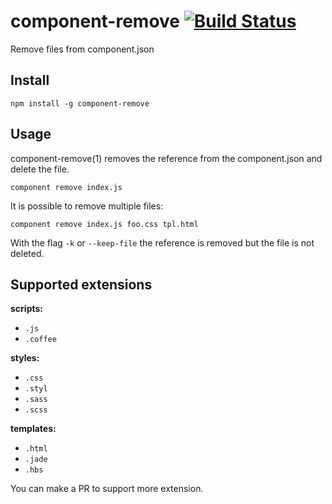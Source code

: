 # component-remove [![Build Status](https://travis-ci.org/kewah/component-remove.png?branch=master)](https://travis-ci.org/kewah/component-remove)

Remove files from component.json

## Install

```
npm install -g component-remove
```

## Usage

component-remove(1) removes the reference from the component.json and delete the file.
```
component remove index.js
```

It is possible to remove multiple files:
```
component remove index.js foo.css tpl.html
```

With the flag `-k` or `--keep-file` the reference is removed but the file is not deleted.

## Supported extensions

**scripts:**
- `.js`
- `.coffee`

**styles:**
- `.css`
- `.styl`
- `.sass`
- `.scss`

**templates:**
- `.html`
- `.jade`
- `.hbs`

You can make a PR to support more extension.
